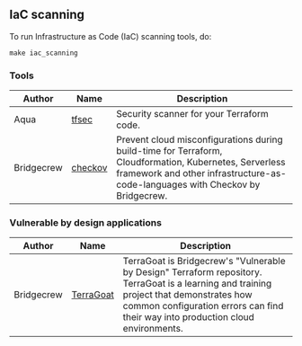## IaC scanning
To run Infrastructure as Code (IaC) scanning tools, do:
```
make iac_scanning
```

### Tools
| Author | Name | Description |
| ------ | ---- | ----------- |
| Aqua | [tfsec](https://github.com/aquasecurity/tfsec) | Security scanner for your Terraform code. |
| Bridgecrew | [checkov](https://github.com/bridgecrewio/checkov) | Prevent cloud misconfigurations during build-time for Terraform, Cloudformation, Kubernetes, Serverless framework and other infrastructure-as-code-languages with Checkov by Bridgecrew. |

### Vulnerable by design applications
| Author | Name | Description |
| ------ | ---- | ----------- |
| Bridgecrew | [TerraGoat](https://github.com/bridgecrewio/terragoat) | TerraGoat is Bridgecrew's "Vulnerable by Design" Terraform repository. TerraGoat is a learning and training project that demonstrates how common configuration errors can find their way into production cloud environments. |
